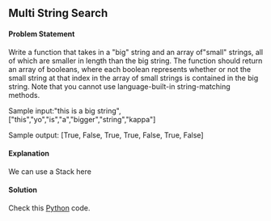 ## Multi String Search

#### Problem Statement


Write a function that takes in a "big" string and an array of"small" strings, all of which are smaller in length than the big string. The function should return an array
of booleans, where each boolean represents whether or not the small string at that index in the array of small strings is contained in the big string. Note that you
cannot use language-built-in string-matching methods.

Sample input:"this is a big string", ["this","yo","is","a","bigger","string","kappa"]

Sample output: [True, False, True, True, False, True, False]



#### Explanation

We can use a Stack here


#### Solution

Check this [Python](../solution/Multi_String_Search.py) code.

